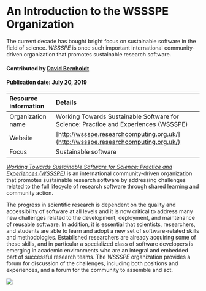 # An Introduction to the WSSSPE Organization

<!-- deck text start -->
The current decade has bought bright focus on sustainable software in the field of science. *WSSSPE* is once such important international community-driven organization that promotes sustainable research software.
<!-- deck text end -->

#### Contributed by [David Bernholdt](http://github.com/bernhold)
#### Publication date: July 20, 2019

Resource information | Details 
:--- | :--- 
Organization name  | Working Towards Sustainable Software for Science: Practice and Experiences (WSSSPE)
Website  | [http://wssspe.researchcomputing.org.uk/](http://wssspe.researchcomputing.org.uk/)
Focus | Sustainable software

*[Working Towards Sustainable Software for Science: Practice and Experiences (WSSSPE)](http://wssspe.researchcomputing.org.uk/)* is an international community-driven organization that promotes sustainable research software by addressing challenges related to the full lifecycle of research software through shared learning and community action.

The progress in scientific research is dependent on the quality and accessibility of software at all levels and it is now critical to address many new challenges related to the development, deployment, and maintenance of reusable software. In addition, it is essential that scientists, researchers, and students are able to learn and adopt a new set of software-related skills and methodologies. Established researchers are already acquiring some of these skills, and in particular a specialized class of software developers is emerging in academic environments who are an integral and embedded part of successful research teams. The *WSSSPE* organization provides a forum for discussion of the challenges, including both positions and experiences, and a forum for the community to assemble and act.

<img src='https://github.com/betterscientificsoftware/images/raw/master/WSSSPE_logo_square_low.png' class='logo' />

<!--- Too large
![alt text](http://wssspe.researchcomputing.org.uk/wp-content/uploads/2016/11/Working_WSSSPE_square_low.png "WSSSPE theme logo")
--->

<!---
Publish: yes
Categories: Collaboration
Topics: Projects and organizations, conferences and workshops
Tags: workshop-series
Level: 2
Prerequisites: defaults
Aggregate: none
--->
